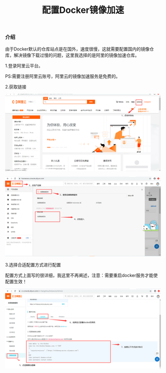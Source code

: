 ﻿---
layout: post
title: 配置Docker镜像加速
tags: Docerk
---

### 介绍
由于Docker默认的仓库站点是在国外，速度很慢，这就需要配置国内的镜像仓库，解决镜像下载过慢的问题，这里我选择的是阿里的镜像加速仓库。

1.登录阿里云平台。

PS:需要注册阿里云账号，阿里云的镜像加速服务是免费的。

2.获取链接

![](/images/blog/dockerExpediteone.png)

![](/images/blog/dockerExpediteTwo.png)

3.选择合适配置方式进行配置

配置方式上面写的很详细，我这里不再阐述，注意：需要重启docker服务才能使配置生效！

![](/images/blog/dockerExpediteThree.png)